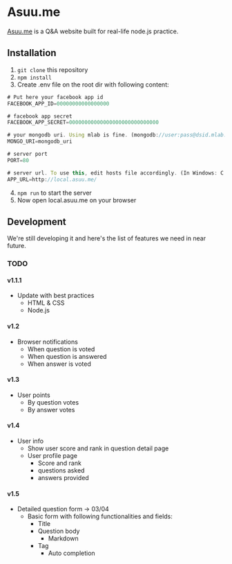 # Asuu.me

[Asuu.me](https://asuu.me/) is a Q&A website built for real-life node.js practice.

## Installation

1. `git clone` this repository
2. `npm install`
3. Create .env file on the root dir with following content:

```javascript
# Put here your facebook app id 
FACEBOOK_APP_ID=00000000000000000

# facebook app secret
FACEBOOK_APP_SECRET=00000000000000000000000000000

# your mongodb uri. Using mlab is fine. (mongodb://user:pass@dsid.mlab.com:23718/asuume etc)
MONGO_URI=mongodb_uri

# server port
PORT=80

# server url. To use this, edit hosts file accordingly. (In Windows: C:\Windows\System32\drivers\etc\hosts)
APP_URL=http://local.asuu.me/
``` 
4. `npm run` to start the server 
5. Now open local.asuu.me on your browser

## Development

We're still developing it and here's the list of features we need in near future.

### TODO

#### v1.1.1
* Update with best practices
  * HTML & CSS
  * Node.js

#### v1.2
* Browser notifications
  * When question is voted
  * When question is answered
  * When answer is voted

#### v1.3
* User points
  * By question votes  
  * By answer votes

#### v1.4
* User info
  * Show user score and rank in question detail page
  * User profile page
    * Score and rank
    * questions asked
    * answers provided

#### v1.5    
* Detailed question form -> 03/04
  * Basic form with following functionalities and fields:
    * Title
    * Question body
      * Markdown
    * Tag
      * Auto completion
